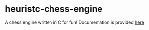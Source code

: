 # heuristc-chess-engine
A chess engine written in C for fun!
Documentation is provided [here](documentation/documentation.md)